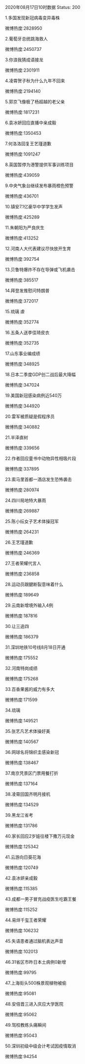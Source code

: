 2020年08月17日10时数据
Status: 200

1.多国发现新冠病毒变异毒株

微博热度:2828950

2.葡萄牙总统跳海救人

微博热度:2450737

3.你浪我猜成语接龙

微博热度:2301911

4.凌霄贺子秋为什么九年不回来

微博热度:2194140

5.郭京飞像极了杨超越的老父亲

微博热度:1817231

6.袁冰妍回应直播中亲成毅

微博热度:1350453

7.何洛洛回复王艺瑾道歉

微博热度:1091247

8.英国暂停为港警提供军事训练项目

微博热度:439059

9.中央气象台继续发布暴雨橙色预警

微博热度:436701

10.镇安7.1亿豪华中学学生发声

微博热度:425289

11.朱朝阳为严良庆生

微博热度:413252

12.河南人大代表建议尽快放开生育

微博热度:392754

13.贝鲁特爆炸不存在导弹或飞机袭击

微博热度:385517

14.拜登发推慰问特朗普

微博热度:372017

15.琉璃 虐

微博热度:352774

16.五条人送李佳琦皮衣

微博热度:352735

17.山东事业编成绩

微博热度:348925

18.日本二季度GDP创二战后最大降幅

微博热度:347024

19.美国新冠感染病例近540万

微博热度:344920

20.雷军被质疑是假程序员

微博热度:340882

21.半泽直树

微博热度:339656

22.作者回应童书中动物异性相吸片段

微博热度:337895

23.索马里首都一酒店发生恐怖袭击

微博热度:280974

24.四川局地特大暴雨

微博热度:269887

25.陈小纭女子艺术体操冠军

微博热度:264231

26.王艺瑾道歉

微博热度:246369

27.王者荣耀代言人

微博热度:236858

28.运动员跟腱断裂意味着什么

微博热度:189649

29.云南新增境外输入4例

微博热度:187816

30.让三追四

微博热度:186379

31.深圳地铁10号线8月18日开通

微博热度:175552

32.河南特岗成绩

微博热度:175268

33.百香果酱的威力有多大

微博热度:171599

34.琉璃

微博热度:149521

35.张艺凡艺术体操好美

微博热度:140567

36.网球名将锦织圭感染新冠

微博热度:138467

37.南京凭景区门票用餐打折

微博热度:137164

38.凌霄回国齐明月接机

微博热度:134529

39.黑龙江省考

微博热度:131786

40.家长回应2岁娃往楼下撒万元现金

微博热度:125342

41.云游向日葵花海

微博热度:120749

42.袁冰妍亲成毅

微博热度:115385

43.成都一男子冒充战疫医生吃霸王餐

微博热度:115252

44.易烊千玺王者荣耀

微博热度:106232

45.失语患者通过脑机表达声音

微博热度:102013

46.31省区市昨日本土病例0新增

微博热度:99795

47.上海街头500株景观植物被偷

微博热度:95081

48.安倍晋三进入庆应大学医院

微博热度:95062

49.驾校教练头痛瞬间

微博热度:95043

50.深圳初级中级会计考试因疫情取消

微博热度:94254

